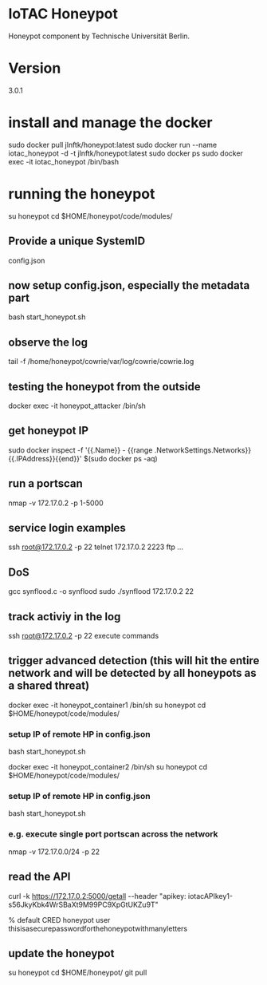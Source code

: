 # IoTAC Honeypot
Honeypot component by Technische Universität Berlin.

# Version
3.0.1

# install and manage the docker
sudo docker pull jlnftk/honeypot:latest
sudo docker run --name iotac_honeypot -d -t jlnftk/honeypot:latest 
sudo docker ps
sudo docker exec -it iotac_honeypot /bin/bash

# running the honeypot
su honeypot
cd $HOME/honeypot/code/modules/

## Provide a unique SystemID

config.json

## now setup config.json, especially the metadata part
bash start_honeypot.sh 

## observe the log
tail -f /home/honeypot/cowrie/var/log/cowrie/cowrie.log


## testing the honeypot from the outside
docker exec -it honeypot_attacker /bin/sh
## get honeypot IP
sudo docker inspect -f '{{.Name}} - {{range .NetworkSettings.Networks}}{{.IPAddress}}{{end}}' $(sudo docker ps -aq)

## run a portscan
nmap -v 172.17.0.2 -p 1-5000

## service login examples
ssh root@172.17.0.2 -p 22 
telnet 172.17.0.2 2223
ftp ...

## DoS
gcc synflood.c -o synflood
sudo ./synflood 172.17.0.2 22

## track activiy in the log
ssh root@172.17.0.2 -p 22 
execute commands

## trigger advanced detection (this will hit the entire network and will be detected by all honeypots as a shared threat)
docker exec -it honeypot_container1 /bin/sh
su honeypot
cd $HOME/honeypot/code/modules/
### setup IP of remote HP in config.json
bash start_honeypot.sh 

docker exec -it honeypot_container2 /bin/sh
su honeypot
cd $HOME/honeypot/code/modules/
### setup IP of remote HP in config.json
bash start_honeypot.sh 

### e.g. execute single port portscan across the network
nmap -v 172.17.0.0/24 -p 22


## read the API
curl -k https://172.17.0.2:5000/getall --header "apikey: iotacAPIkey1-s56JkyKbk4WrSBaXt9M99PC9XpGtUKZu9T"

% default CRED honeypot user
thisisasecurepasswordforthehoneypotwithmanyletters


## update the honeypot
su honeypot
cd $HOME/honeypot/
git pull





